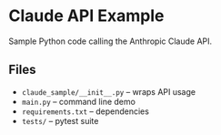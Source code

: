 # Claude API Example

Sample Python code calling the Anthropic Claude API.

## Files

- `claude_sample/__init__.py` – wraps API usage
- `main.py` – command line demo
- `requirements.txt` – dependencies
- `tests/` – pytest suite
